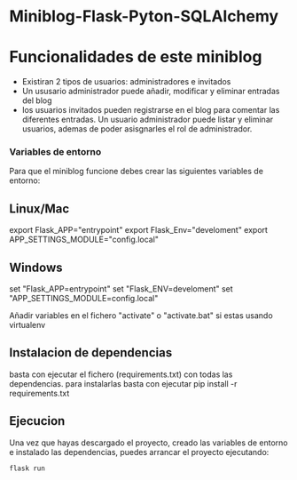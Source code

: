 # Miniblog-Flask-Pyton-SQLAlchemy
# Funcionalidades de este miniblog
* Existiran 2 tipos de usuarios: administradores e invitados
* Un ususario administrador puede añadir, modificar y eliminar entradas del blog
* los usuarios invitados  pueden registrarse en el blog para comentar las diferentes entradas.
Un usuario administrador puede listar y eliminar usuarios, ademas de poder asisgnarles el rol de administrador.


### Variables de entorno
Para que el miniblog funcione debes crear las siguientes variables de entorno:

## Linux/Mac
  export Flask_APP="entrypoint"
  export Flask_Env="develoment"
  export APP_SETTINGS_MODULE="config.local"
  
## Windows

  set "Flask_APP=entrypoint"
  set "Flask_ENV=develoment"
  set "APP_SETTINGS_MODULE=config.local"
  
  
 Añadir variables en el fichero "activate" o "activate.bat"
 si estas usando virtualenv
 
 
## Instalacion de dependencias
basta con ejecutar el fichero (requirements.txt) con todas las dependencias. para instalarlas basta con ejecutar
  pip install -r requirements.txt
  
## Ejecucion 
Una vez que hayas descargado el proyecto, creado las variables de entorno e instalado las dependencias, puedes arrancar el proyecto ejecutando:

    flask run
    
    
    
  
